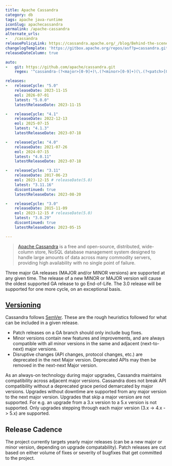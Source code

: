```yaml
---
title: Apache Cassandra
category: db
tags: apache java-runtime
iconSlug: apachecassandra
permalink: /apache-cassandra
alternate_urls:
-   /cassandra
releasePolicyLink: https://cassandra.apache.org/_/blog/Behind-the-scenes-of-an-Apache-Cassandra-Release.html
changelogTemplate: 'https://gitbox.apache.org/repos/asf?p=cassandra.git;a=blob_plain;f=NEWS.txt;hb=refs/tags/cassandra-__LATEST__'
releaseDateColumn: true

auto:
-   git: https://github.com/apache/cassandra.git
    regex: '^cassandra-(?<major>[0-9]+)\.(?<minor>[0-9]+)(\.(?<patch>[0-9]+))?$'

releases:
-   releaseCycle: "5.0"
    releaseDate: 2023-11-15
    eol: 2026-07-01
    latest: "5.0.0"
    latestReleaseDate: 2023-11-15

-   releaseCycle: "4.1"
    releaseDate: 2022-12-13
    eol: 2025-07-15
    latest: "4.1.3"
    latestReleaseDate: 2023-07-18

-   releaseCycle: "4.0"
    releaseDate: 2021-07-26
    eol: 2024-07-15
    latest: "4.0.11"
    latestReleaseDate: 2023-07-18

-   releaseCycle: "3.11"
    releaseDate: 2017-06-23
    eol: 2023-12-15 # releaseDate(5.0)
    latest: "3.11.16"
    discontinued: true
    latestReleaseDate: 2023-08-20

-   releaseCycle: "3.0"
    releaseDate: 2015-11-09
    eol: 2023-12-15 # releaseDate(5.0)
    latest: "3.0.29"
    discontinued: true
    latestReleaseDate: 2023-05-15

---
```


> [Apache Cassandra](https://cassandra.apache.org) is a free and open-source, distributed,
> wide-column store, NoSQL database management system designed to handle large amounts of data
> across many commodity servers, providing high availability with no single point of failure.

Three major GA releases (MAJOR and/or MINOR versions) are supported at any given time. The release
of a new MINOR or MAJOR version will cause the oldest supported GA release to go End-of-Life.
The 3.0 release will be supported for one more cycle, on an exceptional basis.

## [Versioning](https://cassandra.apache.org/_/blog/Behind-the-scenes-of-an-Apache-Cassandra-Release.html)

Cassandra follows [SemVer](https://semver.org/). These are the rough heuristics followed for what
can be included in a given release.

- Patch releases on a GA branch should only include bug fixes.
- Minor versions contain new features and improvements, and are always compatible with all minor versions in the same and adjacent (next-to-next) major versions.
- Disruptive changes (API changes, protocol changes, etc.) are deprecated in the next Major version.  Deprecated APIs may then be removed in the next-next Major version.

As an always-on technology during major upgrades, Cassandra maintains compatibility across adjacent
major versions. Cassandra does not break API compatibility without a deprecated grace period
demarcated by major versions. Upgrades without downtime are supported from any major version to the
next major version. Upgrades that skip a major version are not supported. For e.g. an upgrade from
a 3.x version to a 5.x version is not supported. Only upgrades stepping through each major version
(3.x -> 4.x -> 5.x) are supported.

## Release Cadence

The project currently targets yearly major releases (can be a new major or minor version, depending
on upgrade compatability). Patch releases are cut based on either volume of fixes or severity of
bugfixes that get committed to the project.
